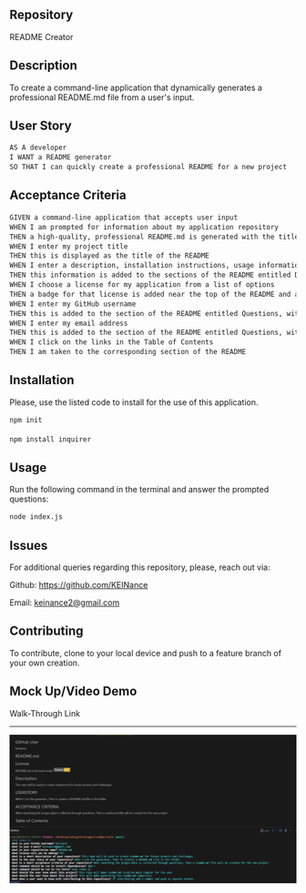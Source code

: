 ## Repository
README Creator

## Description
To create a command-line application that dynamically generates a professional README.md file from a user's input.

## User Story

```md
AS A developer
I WANT a README generator
SO THAT I can quickly create a professional README for a new project
```

## Acceptance Criteria

```md
GIVEN a command-line application that accepts user input
WHEN I am prompted for information about my application repository
THEN a high-quality, professional README.md is generated with the title of my project and sections entitled Description, Table of Contents, Installation, Usage, License, Contributing, Tests, and Questions
WHEN I enter my project title
THEN this is displayed as the title of the README
WHEN I enter a description, installation instructions, usage information, contribution guidelines, and test instructions
THEN this information is added to the sections of the README entitled Description, Installation, Usage, Contributing, and Tests
WHEN I choose a license for my application from a list of options
THEN a badge for that license is added near the top of the README and a notice is added to the section of the README entitled License that explains which license the application is covered under
WHEN I enter my GitHub username
THEN this is added to the section of the README entitled Questions, with a link to my GitHub profile
WHEN I enter my email address
THEN this is added to the section of the README entitled Questions, with instructions on how to reach me with additional questions
WHEN I click on the links in the Table of Contents
THEN I am taken to the corresponding section of the README
```
## Installation
Please, use the listed code to install for the use of this application.

``` md
npm init

npm install inquirer
```
## Usage

Run the following command in the terminal and answer the prompted questions:
```md
node index.js
```

## Issues
 For additional queries regarding this repository, please, reach
 out via:
 
  Github: https://github.com/KEINance
  
  Email: keinance2@gmail.com

## Contributing
To contribute, clone to your local device and push to a feature branch of your own creation.

## Mock Up/Video Demo
Walk-Through Link
*******

![readmeimg](./assets/readmegen.png)